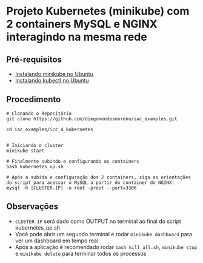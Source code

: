 # Projeto Kubernetes (minikube) com 2 containers MySQL e NGINX interagindo na mesma rede

## Pré-requisitos

- [Instalando minikube no Ubuntu](https://minikube.sigs.k8s.io/docs/start/)
- [Instalando kubectl no Ubuntu](https://kubernetes.io/docs/tasks/tools/install-kubectl-linux/)


## Procedimento
```
# Clonando o Repositório
git clone https://github.com/diegomendesmoreno/iac_examples.git

cd iac_examples/icc_4_kubernetes


# Iniciando o cluster
minikube start

# Finalmente subindo e configurando os containers
bash kubernetes_up.sh

# Após a subida e configuração dos 2 containers, siga as orientações do script para acessar o MySQL a partir do container do NGINX:
mysql -h [CLUSTER-IP] -u root -proot --port=3306
```

## Observações

- `CLUSTER-IP` será dado como OUTPUT no terminal ao final do script kubernetes_up.sh
- Você pode abrir um segundo terminal e rodar `minikube dashboard` para ver um dashboard em tempo real
- Após a aplicação é recomendado rodar `bash kill_all.sh`, `minikube stop` e `minikube delete` para terminar todos os processos
